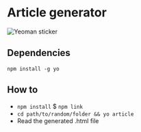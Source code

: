 # Article generator

![Yeoman sticker](http://yeoman.io/static/yeoman-character-sticker.c30c59fb9e.png)

## Dependencies

```
npm install -g yo
```

## How to

* ```npm install```
$ ```npm link```
* ```cd path/to/random/folder && yo article```
* Read the generated .html file
